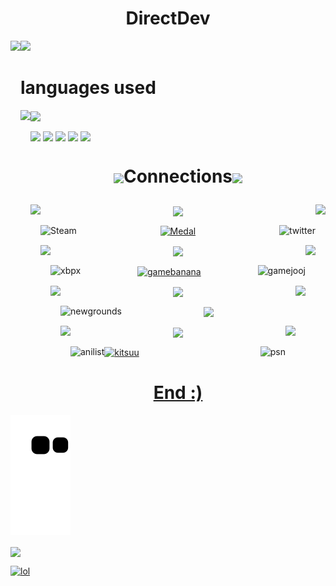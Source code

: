 #  <h1 align="center"> DirectDev</h1>

<div>
	<body>
  <a href"https://github.com/Directinho/">
<p>
<img height="180cm" weight="50" align="down" src="https://c.tenor.com/T9xkJO7G7poAAAAM/elma-pointing.gif"/> 
<img height="180cm" align="left" src="https://github-readme-stats.vercel.app/api?username=Directinho&show_icons=true&theme=radical&include_all_commits=true&count_private=private"/>
</p>
</div>
<div>
<p>
	
	
</p>	
</div>
<div>
<p>
	
<h1 align="down">languages used</h1>
	
<img height="180" align="center" src="https://media1.giphy.com/media/MOCQX3U6wKPFDPGyoc/giphy.gif?cid=790b76115e940468ded39105be04c454f8e35b883dfa7b68&rid=giphy.gif&ct=g"/>
<img height="160cm" weight="150" align="left" src="https://github-readme-stats.vercel.app/api/top-langs/?username=Directinho&show=langs_count=3"/>

</p>
</div>
</body>


<body>
<div>
<p>	


<img height="100cm" align="center" id="elma3" src="https://i.imgur.com/N3A969j.gif"/>
<img height="100cm" align="center" id="Javascripticon" src="https://i.imgur.com/pSDXRKs.png" onclick=(https://developer.mozilla.org/en-US/docs/Web/JavaScript)/>
<img height="100" align="center" id="PynthonIcon" src="https://i.imgur.com/3xopVhI.png" onclick=(https://www.python.org/psf/)/> 
<img height="100cm" align="center" id="typescript" src="https://i.imgur.com/LHJzvaI.png" onclick=(https://www.typescriptlang.org)/>
<img height="100cm" align="center" id="elma3" src="https://i.imgur.com/N3A969j.gif"/>

</p>
</div>

</body>	
<body>
<div>
<p>


<h1 height="150" align="center"><img height="80cm" align="center" src="https://i.imgur.com/3ykbALG.gif"/>Connections</h><img height="80cm" align="center" src="https://i.imgur.com/3ykbALG.gif"/>

</p>
</div>
<p align="center">
<img height="140cm" align="left" id"Steam" src="https://i.imgur.com/trn2Gyb.png"/>
<img height="140cm" align="center" id"Xbox" src="https://i.imgur.com/JuFWG8m.png"/>
<img height="120cm" align="right" id="Twitter" src="https://i.imgur.com/qCNG93Z.png"/> 

</p>
<p align="center">
</a>
<a href="https://steamcommunity.com/id/AqueleDirect/"target="_blank"><img alt="Steam" height="18cm" weight="18cm" align="left" src="https://img.shields.io/website?down_color=blue&down_message=Steam&label=%E3%8B%94%20O%20DIRECT%20DO%20MATO%20%E3%83%84%20&logo=Steam&style=for-the-badge&up_color=blue&up_message=Steam&url=https%3A%2F%2Fsteamcommunity.com%2Fid%2FAqueleDirect%2F">
<a href="https://medal.tv/pt/u/Tio%20Direct%E3%83%84?invite=ur-MSxWMUMsMzA4NTMzNzks"><img height="18cm" alt="Medal" align="center"src="https://img.shields.io/website?down_color=yellow&down_message=Medal&label=Tio%20Direct%E3%83%84&up_color=yellow&up_message=Medal&url=https%3A%2F%2Fmedal.tv%2Fpt%2Fu%2FTio%2520Direct%25E3%2583%2584%3Finvite%3Dur-MSxoV2QsMzA4NTMzNzks">
<a href="https://twitter.com/Odirect6"><img height="18cm" alt="twitter" align="right"src="https://img.shields.io/website?down_color=blue&down_message=Twitter&label=%40Odirect6&logo=twitter&style=social&up_color=blue&up_message=%40Odirect6&url=https%3A%2F%2FTwitter%2F%40Odirect6"/>
</p>
<p align="center">
<img height="140cm" align="left" id"Medal" src="https://i.imgur.com/wS8Ekmn.png"/>
<img height="140cm" align="center" id"GameBanana" src="https://i.imgur.com/Uj3fGeC.png"/>
<img height="140cm" align="right" id="Gamejolt" src="https://i.imgur.com/fIYdmV9.png"/>
</p>
<p align="center">
<a href="https://account.xbox.com/pt-br/profile?gamertag=DirectCartoon76"><img height="18cm" alt="xbpx" align="left" src="https://img.shields.io/website?down_color=light&down_message=Xbox%20Profile&label=Odirect6&logo=Xbox&logoColor=green&up_color=green&up_message=Xbox&url=https%3A%2F%2Faccount.xbox.com%2Fpt-br%2Fprofile%3Fgamertag%3DDirectCartoon76">
<a href="https://gamebanana.com/members/1799308"><img height="18cm" alt="gamebanana" align="center" src="https://img.shields.io/website?down_color=yellow&down_message=GameBanana&label=Tio%20Direct%E3%83%84&up_color=yellow&up_message=GameBanana&url=https%3A%2F%2Fgamebanana.com%2Fmembers%2F1799308">
<a href="https://gamejolt.com/@TioDirect"><img height="18cm" alt="gamejooj" align="right" src="https://img.shields.io/website?down_color=green&down_message=GameJolt&label=%40TioDirect&logo=GameJolt&style=plastic&up_message=GameJolt&url=https%3A%2F%2Fgamejolt.com%2F%40TioDirect">
</p>
<p align="center">
<img height="140cm" align="left" id="Newgrounds" src="https://i.imgur.com/onYM3YN.png"/> 
<img height="140cm" align="center" id="itch" src="https://i.imgur.com/VYrs3HB.png"/> 
<img height="140cm" align="right" id="twich" src="https://i.imgur.com/zg9jpnn.png"> 
	</p>
	</div>
	</p>
	<div>
<p align="center">
<a href="https://tiodirect.newgrounds.com"><img height="18cm" alt="newgrounds" align="left" src="https://img.shields.io/website?down_color=lightyellow&label=TioDirect&logo=firefox&logoColor=yellow&style=plastic&up_color=yellow&up_message=Newgrounds%20Profile&url=https%3A%2F%2Ftiodirect.newgrounds.com">
<a href="https://directdev.itch.io"><img height="18cm" alt"itcha" align="center" src="https://img.shields.io/website?down_color=brightred&label=DirectDev&logo=itch.io&style=for-the-badge&up_color=red&up_message=Itch.io%20Profile&url=https%3A%2F%2Fdirectdev.itch.io">
<a href="https://www.twitch.tv/otaldodirect"><img height="18cm" alt align="right" src="https://img.shields.io/website?label=otaldodirect&logo=Twitch&style=flat-square&up_color=purple&up_message=Profile%20to%20watch%20on%20twitch&url=https%3A%2F%2Fwww.twitch.tv%2Fotaldodirect">
</div>
	<p align=center>
		<p align="center">
<img height="140cm" align="left" id="ani" src="https://i.imgur.com/a6NKcin.png"/> 
<img height="140cm" align="center" id=kitsu" src="https://i.imgur.com/XzgU5Fj.png"/> 
<img height="140cm" align="right" id="playstation" src="https://i.imgur.com/0c0S913.png"> 
	</p>
		<a href="https://anilist.co/user/TioDirect/"><img height="18cm" alt="anilist" align="left" src="https://img.shields.io/website?down_color=grey&down_message=Anilist%20Profile&label=Anilist%20Profile&logo=anilist&style=flat-square&up_color=blue&up_message=TioDirect&url=https%3A%2F%2Fanilist.co%2F">
                 <a href="https://kitsu.io/users/Directinho"><img height="18cm" alt="kitsuu" align="center" src="https://img.shields.io/website?down_message=Kitsu%20Profile&label=Kitsu%20Profile&logo=Kitsu&up_color=orange&up_message=TioDirect&url=https%3A%2F%2Fanilist.co%2F">
		   <a href="https://psnprofiles.com/TioDirect"><img height="18cm" alt="psn" align="right" src="https://img.shields.io/website?down_message=Kitsu%20Profile&label=My%20PSN&logo=playstation&logoColor=blue&up_color=blue&up_message=TioDirect&url=https%3A%2F%2Fpsnprofiles.com%2FTioDirect">

</p>
<div>
<p>
<h1 align="center">End :)</h1 align="down">		
	
	
![Snake animation](https://github.com/Directinho/DirectDev/blob/output/github-contribution-grid-snake.svg)
	
<img height="200cm" align="center" src="https://i.imgur.com/s82OT10.gif"/>

</p>
</div>
</body>
</div>
<div>
	<p>
<a href="https://youtu.be/dQw4w9WgXcQ"><img height="15cm" alt="lol" src="https://img.shields.io/website?color=red&down_color=red&label=alert&logo=Open%20Bug%20Bounty&logoColor=red&up_color=red&up_message=No%20click%20here&url=https%3A%2F%2Fyoutu.be%2FdQw4w9WgXcQ">
</p>
	</div>
